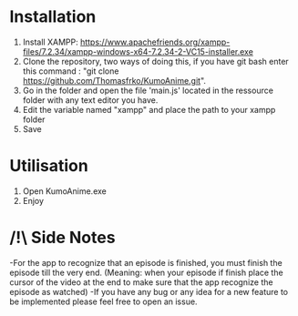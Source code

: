 # Installation

1) Install XAMPP: https://www.apachefriends.org/xampp-files/7.2.34/xampp-windows-x64-7.2.34-2-VC15-installer.exe
2) Clone the repository, two ways of doing this, if you have git bash enter this command : "git clone https://github.com/Thomasfrko/KumoAnime.git".
4) Go in the folder and open the file 'main.js' located in the ressource folder with any text editor you have.
5) Edit the variable named "xampp" and place the path to your xampp folder
6) Save

# Utilisation
1) Open KumoAnime.exe
2) Enjoy

# /!\ Side Notes
-For the app to recognize that an episode is finished, you must finish the episode till the very end. (Meaning: when your episode if finish place the cursor of the video at the end to make sure that the app recognize the episode as watched)
-If you have any bug or any idea for a new feature to be implemented please feel free to open an issue.
